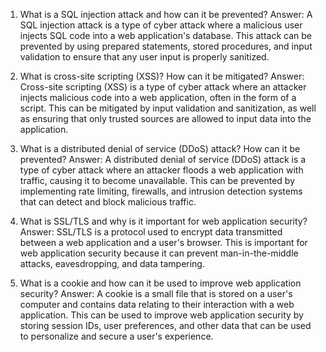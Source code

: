 

1. What is a SQL injection attack and how can it be prevented?
Answer: A SQL injection attack is a type of cyber attack where a malicious user injects SQL code into a web application's database. This attack can be prevented by using prepared statements, stored procedures, and input validation to ensure that any user input is properly sanitized.

2. What is cross-site scripting (XSS)? How can it be mitigated?
Answer: Cross-site scripting (XSS) is a type of cyber attack where an attacker injects malicious code into a web application, often in the form of a script. This can be mitigated by input validation and sanitization, as well as ensuring that only trusted sources are allowed to input data into the application.

3. What is a distributed denial of service (DDoS) attack? How can it be prevented?
Answer: A distributed denial of service (DDoS) attack is a type of cyber attack where an attacker floods a web application with traffic, causing it to become unavailable. This can be prevented by implementing rate limiting, firewalls, and intrusion detection systems that can detect and block malicious traffic.

4. What is SSL/TLS and why is it important for web application security?
Answer: SSL/TLS is a protocol used to encrypt data transmitted between a web application and a user's browser. This is important for web application security because it can prevent man-in-the-middle attacks, eavesdropping, and data tampering.

5. What is a cookie and how can it be used to improve web application security?
Answer: A cookie is a small file that is stored on a user's computer and contains data relating to their interaction with a web application. This can be used to improve web application security by storing session IDs, user preferences, and other data that can be used to personalize and secure a user's experience.